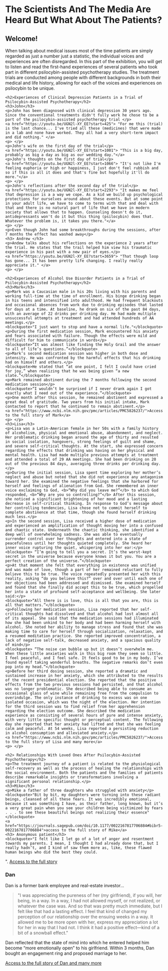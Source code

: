 <html> 
  <head>
    <title>patient experiences on psychedelics</title> 
  </head>
  <body> 
    <h1>The Scientists And The Media Are Heard But What About The Patients?</h1> 
    <h2>Welcome!</h2>
    <p>When talking about medical issues most of the time patients are simply regarded as just a number just a statistic, the individual voices and experiences are often disregarded. In this part of the exhibition, you will get to listen and read the first-hand experiences of several patients who took part in different psilocybin-assisted psychotherapy studies. The treatment trials are conducted among people with different backgrounds in both their medical and life history, allowing for each of the voices and experiences on psilocybin to be unique.</p>
    <p> </p>
    
    <h2>Experiences of Clinical Depression Patients in a Trial of Psilocybin-Assisted Psychotherapy</h2>
    <h3>John</h3>
    <p>John has been diagnosed with clinical depression 30 years ago. Since the conventional treatments didn't fully work he chose to be a part of the psilocybin-assisted psychotherapy trial </p> 
    <a href="https://youtu.be/UGN2l-XY_EE?start=425"> "For me this (trial) is the last chance... I've tried all these (medicines) that were made in a lab and none have worked. They all had a very short-term impact and did nothing." </a>
    <p> </p>
    <p>John's wife on the first day of the trial</p> 
    <a href="https://youtu.be/UGN2l-XY_EE?start=1001"> "This is a big day, probably as big a day as big as our wedding day."</a>
    <p>John's thoughts on the first day of trial</p> 
    <a href="https://youtu.be/UGN2l-XY_EE?start=1066"> "It's not like I'm feeling euphoria or high or happiness, I just don't feel rubbish and so if this is all it does and that's fine but hopefully it'll do more."</a>
    <p> </p>
    <p>John's reflections after the second day of the trial</p> 
    <a href="https://youtu.be/UGN2l-XY_EE?start=2293"> "It makes me feel that depression is a a way we cope. As a kid we build up psychological protections for ourselves around about these events. But at some point in your adult life, we have to come to terms with that and deal with that and there is no natural part of life that we have in modern society that allows that to happen. Counseling doesn't do it, antidepressants won't do it but this thing (psilocybin) does that. Whatever the problem is, it takes you there."</a>
    <p> </p>
    <p>Even though John had some breakthroughs during the sessions, after 7 months the effect has washed away</p> 
    <h3> Andrew </h3>
    <p>Andew talks about his reflections on the experience 2 years after the trial. He states that the trail helped him view his traumatic experience in his past with a new pair of eyes.</p>
    <a href="https://youtu.be/UGN2l-XY_EE?start=3659"> "That though loop has gone... It has been pretty life changing. I really really appreciate it." </a>
    <p> </p>

    <h2>Experiences of Alcohol Use Disorder Patients in a Trial of Psilocybin-Assisted Psychotherapy</h2>
    <h3>Mark</h3>
    <p>Mark was a Caucasian male in his 20s living with his parents and working full-time at the time of enrollment. His binge drinking began in his teens and intensified into adulthood. He had frequent blackouts and occasional absences from work due to drinking episodes that lasted for days at a time. At baseline, he drank on six of the past 84 days, with an average of 22 drinks per drinking day. He had made multiple unsuccessful attempts at treatment and had attended hundreds of AA meetings.</p>
    <blockquote>"I just want to stop and have a normal life."</blockquote>	
    <p>During the first medication session, Mark encountered his anxiety and fears associated with failure. Though the effects were mild and difficult for him to communicate in words</p>
    <blockquote>“It was almost like finding the Holy Grail and the answer to all of life’s questions.”</blockquote>
    <p>Mark’s second medication session was higher in both dose and intensity. He was confronted by the harmful effects that his drinking had on himself and others.</p>
    <blockquote>He stated that “at one point, I felt I could have cried for joy,” when realizing that he was being given “a new slate.”</blockquote>
    <p>Mark remained abstinent during the 7 months following the second medication session</p>
    <blockquote>“I wouldn’t be surprised if I never drank again I got exactly what I need out of the experience.”</blockquote>
    <p>One month after this session, he remained abstinent and expressed a great deal of gratitude. Two years from his initial intake, Mark contacted to report that he continued to remain abstinent.</p>
    <a href="https://www.ncbi.nlm.nih.gov/pmc/articles/PMC5826237/">Access to the full story of Mark</a>
    <p> </p> 
    <h3>Lisa</h3>
    <p>Lisa was a Latin-American female in her 50s with a family history of alcoholism, physical and emotional abuse, abandonment, and neglect. Her problematic drinking began around the age of thirty and resulted in social isolation, hangovers, strong feelings of guilt and shame, and severe self-critical thoughts. At the start, she expressed concern regarding the effects that drinking was having on her physical and mental health. Lisa had made multiple previous attempts at treatment and attended a total of 29 AA meetings. She had been drinking on 20 out of the previous 84 days, averaging three drinks per drinking day.</p>
    <p>During the initial session, Lisa spent time exploring her mother’s neglect and abuse but noted that she did not experience any antagonism toward her. She examined the negative feelings that she harbored for herself and feelings of alienation from God. She remembered an inner voice exclaiming to God, <b>“Why did you leave me?”</b> to which God responded, <b>“Why are you so controlling?”</b> After this session, she noticed a significant brightening of her mood and a lasting decrease in self-critical thinking. In response to God’s message about her controlling tendencies, Lisa chose not to commit herself to complete abstinence at that time, though she found herself drinking much less.</p>
    <p>In the second session, Lisa received a higher dose of medication and experienced an amplification of thought moving her into a confused and chaotic state. Underneath the chaotic thinking, she identified a deep well of overwhelming sadness. She was able to eventually surrender control over her thoughts and entered into a state of peacefulness until her thoughts quieted completely. She heard her inner voice rupturing the quiet, whispering into her ear:</p>
    <blockquote> “I’m going to tell you a secret. It’s the worst-kept secret in the universe because everyone knows it but you. You are a perfect creation of the universe.”</blockquote>
    <p>At that moment she felt that everything in existence was unified and was made of love, though a part of her remained reluctant to fully believe this to be true. The voice repeatedly presented her with this reality, asking “do you believe this?” over and over until each one of her objections had been addressed and dismissed. She examined herself and found that she finally did accept this to be true, which propelled her into a state of profound self-acceptance and wellbeing. She later said:</p>
    <blockquote>“All there is is love, this is all that you are, this is all that matters.”</blockquote>
    <p>Following her medication session, Lisa reported that her self-critical thoughts had dissolved and that alcohol had lost almost all of its appeal. She said that the medication sessions had illuminated how she had been unkind to her body and had been harming herself with alcohol. She noted her ability to manage stress and found that she was making time to care for herself through socialization, relaxation, and a resumed meditation practice. She reported improved concentration, a lack of negative self-talk, decreased anxiety, and a spacious quality of mind</p>
    <blockquote> “The noise can bubble up but it doesn’t overwhelm me. When these little anxieties walk in this big room they seem so little. I feel peaceful, and I feel safe. It feels good to be in my body. I’ve found myself taking wonderful breaths. The negative remarks don’t even pop into my head.”</blockquote>
    <p>Before her third dosing session, she reported a dramatic and sustained increase in her anxiety, which she attributed to the results of the recent presidential election. She reported that the positive effects from the two previous sessions had persisted, and that alcohol was no longer problematic. She described being able to consume an occasional glass of wine while remaining free from the compulsion to overindulge. The only instance of drinking to excess was on one isolated occasion, which was the night of the election. Her intention for the third session was to find relief from her apprehension regarding the election outcome. She described the medication experience as consisting of several hours of pure and intense anxiety, with very little specific thought or perceptual content. The following day she reported that her anxiety had lifted and that she was feeling calm and peaceful. At 54 weeks, Lisa reported a persisting reduction in alcohol consumption and alleviated anxiety.</p>
    <a href="https://www.ncbi.nlm.nih.gov/pmc/articles/PMC5826237/">Access to the full story of Lisa and many more</a>
    <p> </p> 

    <h2> Relationships With Loved Ones After Psilocybin-Assisted Psychotherapy</h2>
    <p>The treatment journey of a patient is related to the physiological self-recovery as well as the process of healing the relationships with the social environment. Both the patients and the families of patients describe remarkable insights or transformations involving a significant personal relationship.</p>
    <h3>Mike</h3>
    <p>Mike a father of three daughters who struggled with anxiety</p>
    <blockquote>"Bit by bit, my daughters were turning into these radiant beings, cleansed of all these fears. It was incredibly emotional, because it was something I have, as their father, long known, but it’s a very great pain when you see your children being victimized by fears . . . to see these beautiful beings not realizing their essence"</blockquote>
    <a href="https://journals.sagepub.com/doi/10.1177/0022167817706884#bibr5-0022167817706884">access to the full story of Mike</a>
    <h3> Anonymous patient</h3>
    <blockquote>"I felt like I let go of a lot of anger and resentment towards my parents. I mean, I thought I had already done that, but I really hadn’t, and I kind of saw them more as, like, these flawed human beings who did the best they could.
".</blockquote>
    <a href="https://journals.sagepub.com/doi/10.1177/0022167817706884#bibr5-0022167817706884">Access to the full story</a>
    <h3>Dan</h3>
    <p>Dan is a former bank employee and real-estate investor...</p>
    <blockquote>"I was appreciating the pureness of her (my girlfriend), if you will, her being, in a way. In a way, I had not allowed myself, or not realized, or whatever the case was. And so that was pretty much immediate, but I felt like that had a lasting effect. I feel that kind of changed my perception of our relationship over the ensuing weeks in a way. It allowed me to be more open with her, express my appreciation a lot for her in way that I had not. I think it had a positive effect—kind of a bit of a snowball effect."</blockquote>
    <p>Dan reflected that the state of mind into which he entered helped him become “more emotionally open” to his girlfriend. Within 3 months, Dan bought an engagement ring and proposed marriage to her.</p>
    <a href="https://journals.sagepub.com/doi/10.1177/0022167817706884#bibr5-0022167817706884">Access to the full story of Dan and many more</a>
    <p> </p>
</body>
</html>

